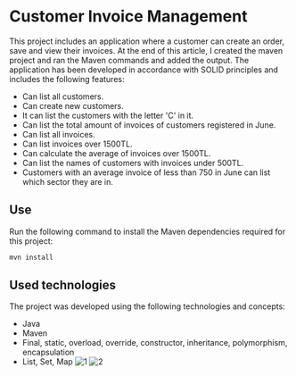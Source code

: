 # Customer Invoice Management

This project includes an application where a customer can create an order, save and view their invoices. At the end of this article, I created the maven project and ran the Maven commands and added the output.
The application has been developed in accordance with SOLID principles and includes the following features:

- Can list all customers.
- Can create new customers.
- It can list the customers with the letter 'C' in it.
- Can list the total amount of invoices of customers registered in June.
- Can list all invoices.
- Can list invoices over 1500TL.
- Can calculate the average of invoices over 1500TL.
- Can list the names of customers with invoices under 500TL.
- Customers with an average invoice of less than 750 in June can list which sector they are in.

## Use

Run the following command to install the Maven dependencies required for this project:

```bash
mvn install
```

## Used technologies

The project was developed using the following technologies and concepts:

- Java
- Maven
- Final, static, overload, override, constructor, inheritance, polymorphism, encapsulation
- List, Set, Map
![1](https://github.com/ensarerturk/CustomerInvoiceManagementSystem/assets/58391821/2a7d33bc-ef4b-49da-b5a0-79e3004c538e)
![2](https://github.com/ensarerturk/CustomerInvoiceManagementSystem/assets/58391821/d1158bd9-67a4-4463-a67a-d6f86aa4c4aa)

